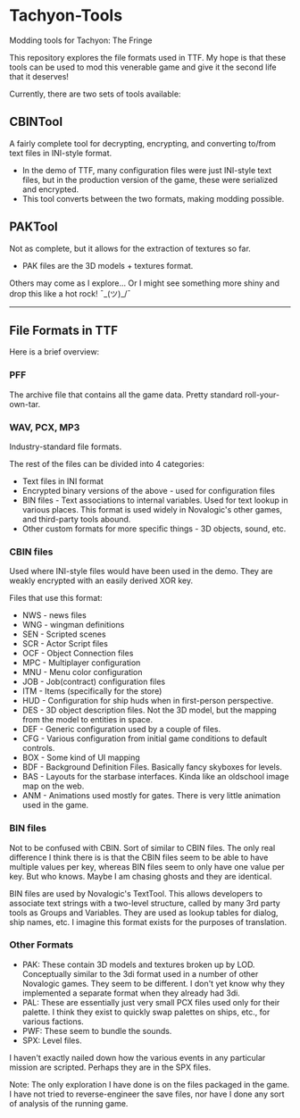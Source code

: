 # Tachyon-Tools

Modding tools for Tachyon: The Fringe

This repository explores the file formats used in TTF. My hope is that these tools can be used to mod this venerable game and give it the second life that it deserves!

Currently, there are two sets of tools available:

## CBINTool

A fairly complete tool for decrypting, encrypting, and converting to/from text files in INI-style format.

- In the demo of TTF, many configuration files were just INI-style text files, but in the production version of the game, these were serialized and encrypted.
- This tool converts between the two formats, making modding possible.

## PAKTool

Not as complete, but it allows for the extraction of textures so far.
- PAK files are the 3D models + textures format.

Others may come as I explore... Or I might see something more shiny and drop this like a hot rock! ¯\_(ツ)_/¯

---

## File Formats in TTF

Here is a brief overview:

### PFF

The archive file that contains all the game data. Pretty standard roll-your-own-tar.

### WAV, PCX, MP3

Industry-standard file formats.

The rest of the files can be divided into 4 categories:

- Text files in INI format
- Encrypted binary versions of the above - used for configuration files
- BIN files - Text associations to internal variables. Used for text lookup in various places. This format is used widely in Novalogic's other games, and third-party tools abound.
- Other custom formats for more specific things - 3D objects, sound, etc.

### CBIN files

Used where INI-style files would have been used in the demo. They are weakly encrypted with an easily derived XOR key.

Files that use this format:
- NWS - news files
- WNG - wingman definitions
- SEN - Scripted scenes
- SCR - Actor Script files
- OCF - Object Connection files
- MPC - Multiplayer configuration
- MNU - Menu color configuration
- JOB - Job(contract) configuration files
- ITM - Items (specifically for the store)
- HUD - Configuration for ship huds when in first-person perspective.
- DES - 3D object description files. Not the 3D model, but the mapping from the model to entities in space.
- DEF - Generic configuration used by a couple of files.
- CFG - Various configuration from initial game conditions to default controls.
- BOX - Some kind of UI mapping
- BDF - Background Definition Files. Basically fancy skyboxes for levels.
- BAS - Layouts for the starbase interfaces. Kinda like an oldschool image map on the web.
- ANM - Animations used mostly for gates. There is very little animation used in the game.

### BIN files

Not to be confused with CBIN. Sort of similar to CBIN files. The only real difference I think there is is that the CBIN files seem to be able to have multiple values per key, whereas BIN files seem to only have one value per key. But who knows. Maybe I am chasing ghosts and they are identical.

BIN files are used by Novalogic's TextTool. This allows developers to associate text strings with a two-level structure, called by many 3rd party tools as Groups and Variables. They are used as lookup tables for dialog, ship names, etc. I imagine this format exists for the purposes of translation.

### Other Formats

- PAK: These contain 3D models and textures broken up by LOD. Conceptually similar to the 3di format used in a number of other Novalogic games. They seem to be different. I don't yet know why they implemented a separate format when they already had 3di.
- PAL: These are essentially just very small PCX files used only for their palette. I think they exist to quickly swap palettes on ships, etc., for various factions.
- PWF: These seem to bundle the sounds.
- SPX: Level files.

I haven't exactly nailed down how the various events in any particular mission are scripted. Perhaps they are in the SPX files.

Note: The only exploration I have done is on the files packaged in the game. I have not tried to reverse-engineer the save files, nor have I done any sort of analysis of the running game.
